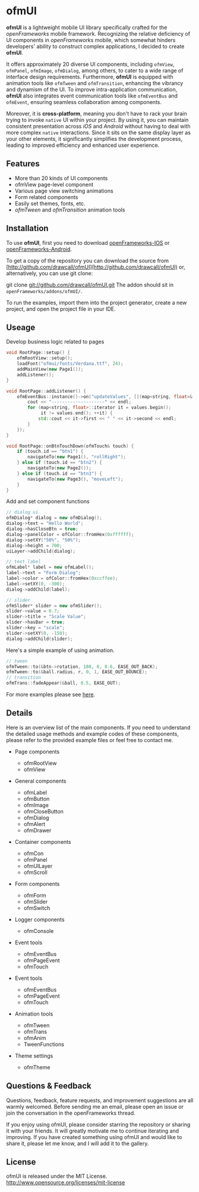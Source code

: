 # __ofmUI__

__ofmUI__ is a lightweight mobile UI library specifically crafted for the _openFrameworks_ mobile framework. Recognizing the relative deficiency of UI components in _openFrameworks_ mobile, which somewhat hinders developers' ability to construct complex applications, I decided to create __ofmUI__. 

It offers approximately 20 diverse UI components, including `ofmView`, `ofmPanel`, `ofmImage`, `ofmDialog`, among others, to cater to a wide range of interface design requirements. Furthermore, __ofmUI__ is equipped with animation tools like `ofmTween` and `ofmTransition`, enhancing the vibrancy and dynamism of the UI. To improve intra-application communication, __ofmUI__ also integrates event communication tools like `ofmEventBus` and `ofmEvent`, ensuring seamless collaboration among components.

Moreover, it is __cross-platform__, meaning you don't have to rack your brain trying to invoke `native` UI within your project. By using it, you can maintain consistent presentation across _iOS_ and _Android_ without having to deal with more complex `native` interactions. Since it sits on the same display layer as your other elements, it significantly simplifies the development process, leading to improved efficiency and enhanced user experience.

## Features
- More than 20 kinds of UI components
- ofmView page-level component
- Various page view switching animations
- Form related components
- Easily set themes, fonts, etc.
- _ofmTween_ and _ofmTransition_ animation tools

## Installation
To use __ofmUI__, first you need to download [openFrameworks-IOS](https://openframeworks.cc/download/) or [openFrameworks-Android](https://openframeworks.cc/download/).

To get a copy of the repository you can download the source from [http://github.com/drawcall/ofmUI](http://github.com/drawcall/ofmUI) or, alternatively, you can use git clone:

git clone [git://github.com/drawcall/ofmUI.git](git://github.com/drawcall/ofmUI.git)
The addon should sit in `openFrameworks/addons/ofmUI/`.

To run the examples, import them into the project generator, create a new project, and open the project file in your IDE.

## Useage

Develop business logic related to pages

```c++
void RootPage::setup() {
    ofmRootView::setup();
    loadFont("ofmui/fonts/Verdana.ttf", 24);
    addMainView(new Page1());
    addListener();
}

void RootPage::addListener() {
    ofmEventBus::instance()->on("updateValues", [](map<string, float>& values) {
        cout << "--------------------" << endl;
        for (map<string, float>::iterator it = values.begin();
             it != values.end(); ++it) {
            std::cout << it->first << " " << it->second << endl;
        }
    });
}

void RootPage::onBtnTouchDown(ofmTouch& touch) {
    if (touch.id == "btn1") {
        navigateTo(new Page1(), "rollRight");
    } else if (touch.id == "btn2") {
        navigateTo(new Page2());
    } else if (touch.id == "btn3") {
        navigateTo(new Page3(), "moveLeft");
    }
}
```

Add and set component functions

```c++
// dialog ui
ofmDialog* dialog = new ofmDialog();
dialog->text = "Hello World";
dialog->hasCloseBtn = true;
dialog->panelColor = ofColor::fromHex(0xffffff);
dialog->setXY("50%", "50%");
dialog->height = 700;
uiLayer->addChild(dialog);

// text label
ofmLabel* label = new ofmLabel();
label->text = "Form Dialog";
label->color = ofColor::fromHex(0xccffee);
label->setXY(0, -300);
dialog->addChild(label);

// slider
ofmSlider* slider = new ofmSlider();
slider->value = 0.7;
slider->title = "Scale Value";
slider->hasBar = true;
slider->key = "scale";
slider->setXY(0, -150);
dialog->addChild(slider);
```

Here's a simple example of using animation.

```c++
// tween
ofmTween::to(&btn->rotation, 180, 0, 0.6, EASE_OUT_BACK);
ofmTween::to(&ball.radius, r, 0, 1, EASE_OUT_BOUNCE);
// transition
ofmTrans::fadeAppear(&ball, 0.5, EASE_OUT);
```

For more examples please see [here](./examples/).

## Details

Here is an overview list of the main components. If you need to understand the detailed usage methods and example codes of these components, please refer to the provided example files or feel free to contact me.

- Page components
  - ofmRootView
  - ofmView

- General components
  - ofmLabel
  - ofmButton
  - ofmImage
  - ofmCloseButton
  - ofmDialog
  - ofmAlert
  - ofmDrawer

- Container components
  - ofmCon
  - ofmPanel
  - ofmUILayer
  - ofmScroll

- Form components
  - ofmForm
  - ofmSlider
  - ofmSwitch

- Logger components
  - ofmConsole

- Event tools
  - ofmEventBus
  - ofmPageEvent
  - ofmTouch

- Event tools
  - ofmEventBus
  - ofmPageEvent
  - ofmTouch

- Animation tools
  - ofmTween
  - ofmTrans
  - ofmAnim
  - TweenFunctions

- Theme settings
  - ofmTheme

## Questions & Feedback

Questions, feedback, feature requests, and improvement suggestions are all warmly welcomed. Before sending me an email, please open an issue or join the conversation in the openFrameworks thread.

If you enjoy using ofmUI, please consider starring the repository or sharing it with your friends. It will greatly motivate me to continue iterating and improving. If you have created something using ofmUI and would like to share it, please let me know, and I will add it to the gallery.

## License
ofmUI is released under the MIT License. http://www.opensource.org/licenses/mit-license